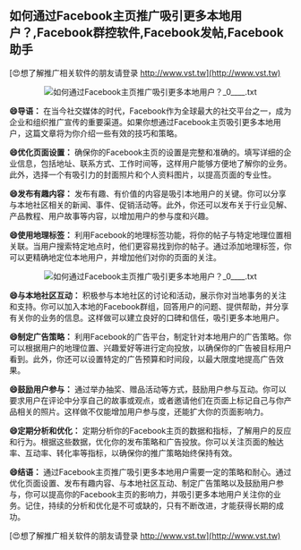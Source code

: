 ## **如何通过Facebook主页推广吸引更多本地用户？,Facebook群控软件,Facebook发帖,Facebook助手**

[😍想了解推广相关软件的朋友请登录 http://www.vst.tw](http://www.vst.tw)

 <center><img src="https://vst.tw/MP4/tuiguang/png/0.png" alt="如何通过Facebook主页推广吸引更多本地用户？_0____.txt"></center>

**😄导语：**
在当今社交媒体的时代，Facebook作为全球最大的社交平台之一，成为企业和组织推广宣传的重要渠道。如果你想通过Facebook主页吸引更多本地用户，这篇文章将为你介绍一些有效的技巧和策略。

**😄优化页面设置：**
确保你的Facebook主页的设置是完整和准确的。填写详细的企业信息，包括地址、联系方式、工作时间等，这样用户能够方便地了解你的业务。此外，选择一个有吸引力的封面照片和个人资料图片，以提高页面的专业性。

**😄发布有趣内容：**
发布有趣、有价值的内容是吸引本地用户的关键。你可以分享与本地社区相关的新闻、事件、促销活动等。此外，你还可以发布关于行业见解、产品教程、用户故事等内容，以增加用户的参与度和兴趣。

**😄使用地理标签：**
利用Facebook的地理标签功能，将你的帖子与特定地理位置相关联。当用户搜索特定地点时，他们更容易找到你的帖子。通过添加地理标签，你可以更精确地定位本地用户，并增加他们对你的页面的关注。

 <center><img src="https://vst.tw/MP4/tuiguang/png/7.png" alt="如何通过Facebook主页推广吸引更多本地用户？_0____.txt"></center>

**😄与本地社区互动：**
积极参与本地社区的讨论和活动，展示你对当地事务的关注和支持。你可以加入本地的Facebook群组，回答用户的问题、提供帮助，并分享有关你的业务的信息。这样做可以建立良好的口碑和信任，吸引更多本地用户。

**😄制定广告策略：**
利用Facebook的广告平台，制定针对本地用户的广告策略。你可以根据用户的地理位置、兴趣爱好等进行定向投放，以确保你的广告被目标用户看到。此外，你还可以设置特定的广告预算和时间段，以最大限度地提高广告效果。

**😄鼓励用户参与：**
通过举办抽奖、赠品活动等方式，鼓励用户参与互动。你可以要求用户在评论中分享自己的故事或观点，或者邀请他们在页面上标记自己与你产品相关的照片。这样做不仅能增加用户参与度，还能扩大你的页面影响力。

**😄定期分析和优化：**
定期分析你的Facebook主页的数据和指标，了解用户的反应和行为。根据这些数据，优化你的发布策略和广告投放。你可以关注页面的触达率、互动率、转化率等指标，以确保你的推广策略始终保持有效。

**😄结语：**
通过Facebook主页推广吸引更多本地用户需要一定的策略和耐心。通过优化页面设置、发布有趣内容、与本地社区互动、制定广告策略以及鼓励用户参与，你可以提高你的Facebook主页的影响力，并吸引更多本地用户关注你的业务。记住，持续的分析和优化是不可或缺的，只有不断改进，才能获得长期的成功。

[😍想了解推广相关软件的朋友请登录 http://www.vst.tw](http://www.vst.tw)



